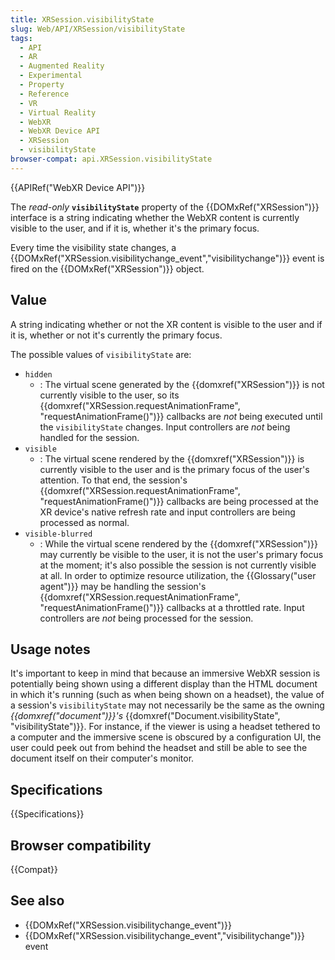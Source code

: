 ```yaml
---
title: XRSession.visibilityState
slug: Web/API/XRSession/visibilityState
tags:
  - API
  - AR
  - Augmented Reality
  - Experimental
  - Property
  - Reference
  - VR
  - Virtual Reality
  - WebXR
  - WebXR Device API
  - XRSession
  - visibilityState
browser-compat: api.XRSession.visibilityState
---
```

{{APIRef("WebXR Device API")}}

The *read-only* **`visibilityState`** property of the
{{DOMxRef("XRSession")}} interface is a string indicating whether the WebXR content is
currently visible to the user, and if it is, whether it's the primary focus.

Every time the visibility state changes, a
{{DOMxRef("XRSession.visibilitychange_event","visibilitychange")}} event is fired on the
{{DOMxRef("XRSession")}} object.

## Value

A string indicating whether or not the XR content is
visible to the user and if it is, whether or not it's currently the primary focus.

The possible values of `visibilityState` are:

- `hidden`
  - : The virtual scene generated by the {{domxref("XRSession")}} is not currently visible to the user,
    so its {{domxref("XRSession.requestAnimationFrame", "requestAnimationFrame()")}}
    callbacks are *not* being executed until the `visibilityState` changes.
    Input controllers are *not* being handled for the session.
- `visible`
  - : The virtual scene rendered by the {{domxref("XRSession")}} is currently visible to the user
    and is the primary focus of the user's attention. To that end, the session's
    {{domxref("XRSession.requestAnimationFrame", "requestAnimationFrame()")}} callbacks are being processed
    at the XR device's native refresh rate and input controllers are being processed as normal.
- `visible-blurred`
  - : While the virtual scene rendered by the {{domxref("XRSession")}} may currently be visible to the user,
    it is not the user's primary focus at the moment; it's also possible the session is not currently visible at all.
    In order to optimize resource utilization, the {{Glossary("user agent")}} may be handling the session's
    {{domxref("XRSession.requestAnimationFrame", "requestAnimationFrame()")}} callbacks at a throttled rate.
    Input controllers are _not_ being processed for the session.

## Usage notes

It's important to keep in mind that because an immersive WebXR session is potentially
being shown using a different display than the HTML document in which it's running (such
as when being shown on a headset), the value of a
session's `visibilityState` may not necessarily be the same as the owning
*{{domxref("document")}}'s* {{domxref("Document.visibilityState",
  "visibilityState")}}. For instance, if the viewer is using a headset tethered to a
computer and the immersive scene is obscured by a configuration UI, the user could peek
out from behind the headset and still be able to see the document itself on their
computer's monitor.

## Specifications

{{Specifications}}

## Browser compatibility

{{Compat}}

## See also

- {{DOMxRef("XRSession.visibilitychange_event")}}
- {{DOMxRef("XRSession.visibilitychange_event","visibilitychange")}} event
